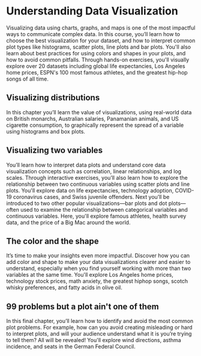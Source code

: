 # Understanding Data Visualization
Visualizing data using charts, graphs, and maps is one of the most impactful ways to communicate complex data. In this course, you’ll learn how to choose the best visualization for your dataset, and how to interpret common plot types like histograms, scatter plots, line plots and bar plots. You'll also learn about best practices for using colors and shapes in your plots, and how to avoid common pitfalls. Through hands-on exercises, you'll visually explore over 20 datasets including global life expectancies, Los Angeles home prices, ESPN's 100 most famous athletes, and the greatest hip-hop songs of all time.

## Visualizing distributions
In this chapter you’ll learn the value of visualizations, using real-world data on British monarchs, Australian salaries, Panamanian animals, and US cigarette consumption, to graphically represent the spread of a variable using histograms and box plots.

## Visualizing two variables
You’ll learn how to interpret data plots and understand core data visualization concepts such as correlation, linear relationships, and log scales. Through interactive exercises, you’ll also learn how to explore the relationship between two continuous variables using scatter plots and line plots. You'll explore data on life expectancies, technology adoption, COVID-19 coronavirus cases, and Swiss juvenile offenders. Next you’ll be introduced to two other popular visualizations—bar plots and dot plots—often used to examine the relationship between categorical variables and continuous variables. Here, you'll explore famous athletes, health survey data, and the price of a Big Mac around the world.

## The color and the shape
It’s time to make your insights even more impactful. Discover how you can add color and shape to make your data visualizations clearer and easier to understand, especially when you find yourself working with more than two variables at the same time. You'll explore Los Angeles home prices, technology stock prices, math anxiety, the greatest hiphop songs, scotch whisky preferences, and fatty acids in olive oil.

## 99 problems but a plot ain't one of them
In this final chapter, you’ll learn how to identify and avoid the most common plot problems. For example, how can you avoid creating misleading or hard to interpret plots, and will your audience understand what it is you’re trying to tell them? All will be revealed! You'll explore wind directions, asthma incidence, and seats in the German Federal Council.
